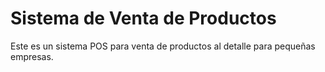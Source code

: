 # Sistema de Venta de Productos
Este es un sistema POS para venta de productos al detalle para pequeñas empresas.
